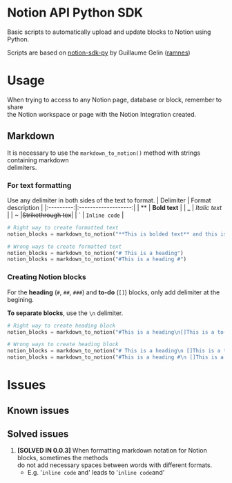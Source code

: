 # Notion API Python SDK
Basic scripts to automatically upload and update blocks to Notion using Python.

Scripts are based on [notion-sdk-py](https://github.com/ramnes/notion-sdk-py) by Guillaume Gelin ([ramnes](https://github.com/ramnes))

# Usage

When trying to access to any Notion page, database or block, remember to share  
the Notion workspace or page with the Notion Integration created. 

## Markdown
It is necessary to use the `markdown_to_notion()` method with strings containing markdown  
delimiters.

### For text formatting
Use any delimiter in both sides of the text to format.
| Delimiter |  Format description |
|:---------:|:-------------------:|
|     **    |   **Bold text**     |
|     _     |    _Italic text_    |
|     ~     |~~Strikethrough tex~~|
|     \`    |    `Inline code`    |

```python
# Right way to create formatted text
notion_blocks = markdown_to_notion("**This is bolded text** and this is not")

# Wrong ways to create formatted text
notion_blocks = markdown_to_notion("# This is a heading")
notion_blocks = markdown_to_notion("#This is a heading #")
```

### Creating Notion blocks
For the **heading** (`#`, `##`, `###`) and **to-do** (`[]`) blocks, only add delimiter at the  
begining.

**To separate blocks**, use the `\n` delimiter.

```python
# Right way to create heading block
notion_blocks = markdown_to_notion("#This is a heading\n[]This is a to-do block")

# Wrong ways to create heading block
notion_blocks = markdown_to_notion("# This is a heading\n []This is a to-do block")
notion_blocks = markdown_to_notion("#This is a heading #\n []This is a to-do block[]")
```

# Issues

## Known issues

## Solved issues
1. **[SOLVED IN 0.0.3]** When formatting markdown notation for Notion blocks, sometimes the methods  
do not add necessary spaces between words with different formats.
    - E.g. '`inline code` and' leads to '`inline code`and'